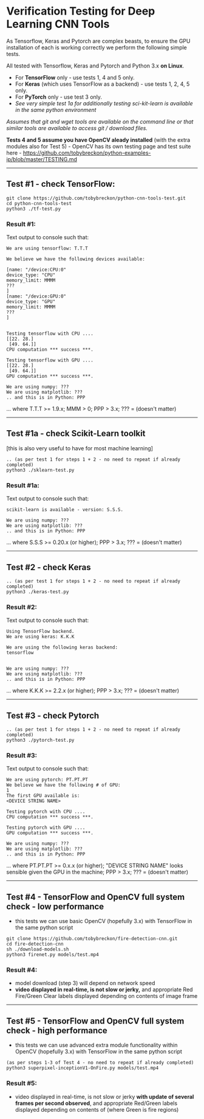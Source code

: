 # Verification Testing for Deep Learning CNN Tools

As Tensorflow, Keras and Pytorch are complex beasts, to ensure the GPU installation of each is working correctly we perform the following simple tests.

All tested with Tensorflow, Keras and Pytorch and Python 3.x **on Linux**.

 * For **TensorFlow** only - use tests 1, 4 and 5 only.
 * For **Keras** (which uses TensorFlow as a backend) - use tests 1, 2, 4, 5 only.
 * For **PyTorch** only - use test 3 only.
 * _See very simple test 1a for additionally testing sci-kit-learn is available in the same python environment_

_Assumes that git and wget tools are available on the command line or that similar tools are available to access git / download files._

**Tests 4 and 5 assume you have OpenCV aleady installed** (with the extra modules also for Test 5) - OpenCV has its own testing page and test suite here - https://github.com/tobybreckon/python-examples-ip/blob/master/TESTING.md

---

## Test #1 - check TensorFlow:

```
git clone https://github.com/tobybreckon/python-cnn-tools-test.git
cd python-cnn-tools-test
python3 ./tf-test.py
```
### Result #1:

Text output to console such that:

```
We are using tensorflow: T.T.T

We believe we have the following devices available:

[name: "/device:CPU:0"
device_type: "CPU"
memory_limit: MMMM
???
]
[name: "/device:GPU:0"
device_type: "GPU"
memory_limit: MMMM
???
]


Testing tensorflow with CPU ....
[[22. 28.]
 [49. 64.]]
CPU computation *** success ***.

Testing tensorflow with GPU ....
[[22. 28.]
 [49. 64.]]
GPU computation *** success ***.

We are using numpy: ???
We are using matplotlib: ???
.. and this is in Python: PPP

```
...  where T.T.T >= 1.9.x; MMM > 0; PPP > 3.x; ??? = (doesn't matter)

---

## Test #1a - check Scikit-Learn toolkit

[this is also very useful to have for most machine learning]

```
.. (as per test 1 for steps 1 + 2 - no need to repeat if already completed)
python3 ./sklearn-test.py
```

### Result #1a:

Text output to console such that:

```
scikit-learn is available - version: S.S.S.

We are using numpy: ???
We are using matplotlib: ???
.. and this is in Python: PPP

```
... where S.S.S >= 0.20.x (or higher); PPP > 3.x; ??? = (doesn't matter)

---

## Test #2 - check Keras


```
.. (as per test 1 for steps 1 + 2 - no need to repeat if already completed)
python3 ./keras-test.py
```

### Result #2:

Text output to console such that:

```
Using TensorFlow backend.
We are using keras: K.K.K

We are using the following keras backend:
tensorflow


We are using numpy: ???
We are using matplotlib: ???
.. and this is in Python: PPP

```
... where K.K.K >= 2.2.x (or higher); PPP > 3.x; ??? = (doesn't matter)

---

## Test #3 - check Pytorch

```
.. (as per test 1 for steps 1 + 2 - no need to repeat if already completed)
python3 ./pytorch-test.py
```

### Result #3:

Text output to console such that:

```
We are using pytorch: PT.PT.PT
We believe we have the following # of GPU:
1
The first GPU available is:
<DEVICE STRING NAME>

Testing pytorch with CPU ....
CPU computation *** success ***.

Testing pytorch with GPU ....
GPU computation *** success ***.

We are using numpy: ???
We are using matplotlib: ???
.. and this is in Python: PPP

```
... where PT.PT.PT >= 0.x.x (or higher); "DEVICE STRING NAME" looks sensible given the GPU in the machine; PPP > 3.x; ??? = (doesn't matter)

---

## Test #4 - TensorFlow and OpenCV full system check - low performance

* this tests we can use basic OpenCV (hopefully 3.x) with TensorFlow in the same python script

```
git clone https://github.com/tobybreckon/fire-detection-cnn.git
cd fire-detection-cnn
sh ./download-models.sh
python3 firenet.py models/test.mp4

```

### Result #4:
- model download (step 3) will depend on network speed
- **video displayed in real-time, is not slow or jerky,** and appropriate  Red Fire/Green Clear labels displayed depending on contents of image frame

---

## Test #5 - TensorFlow and OpenCV full system check - high performance

* this tests we can use advanced extra module functionality within OpenCV (hopefully 3.x) with TensorFlow in the same python script

```
(as per steps 1-3 of Test 4 - no need to repeat if already completed)
python3 superpixel-inceptionV1-OnFire.py models/test.mp4

```

### Result #5:
- video displayed in real-time, is not slow or jerky **with update of several frames per second observed**, and appropriate Red/Green labels displayed depending on contents of  (where Green is fire regions)
